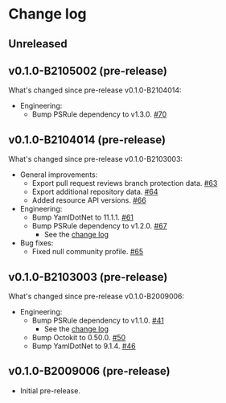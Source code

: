 # Change log

## Unreleased

## v0.1.0-B2105002 (pre-release)

What's changed since pre-release v0.1.0-B2104014:

- Engineering:
  - Bump PSRule dependency to v1.3.0. [#70](https://github.com/microsoft/PSRule.Rules.GitHub/issues/70)

## v0.1.0-B2104014 (pre-release)

What's changed since pre-release v0.1.0-B2103003:

- General improvements:
  - Export pull request reviews branch protection data. [#63](https://github.com/microsoft/PSRule.Rules.GitHub/issues/63)
  - Export additional repository data. [#64](https://github.com/microsoft/PSRule.Rules.GitHub/issues/64)
  - Added resource API versions. [#66](https://github.com/microsoft/PSRule.Rules.GitHub/issues/66)
- Engineering:
  - Bump YamlDotNet to 11.1.1. [#61](https://github.com/microsoft/PSRule.Rules.GitHub/pull/61)
  - Bump PSRule dependency to v1.2.0. [#67](https://github.com/microsoft/PSRule.Rules.GitHub/issues/67)
    - See the [change log](https://github.com/microsoft/PSRule/blob/main/docs/CHANGELOG-v1.md#v120)
- Bug fixes:
  - Fixed null community profile. [#65](https://github.com/microsoft/PSRule.Rules.GitHub/issues/65)

## v0.1.0-B2103003 (pre-release)

What's changed since pre-release v0.1.0-B2009006:

- Engineering:
  - Bump PSRule dependency to v1.1.0. [#41](https://github.com/microsoft/PSRule.Rules.GitHub/issues/41)
    - See the [change log](https://github.com/microsoft/PSRule/blob/main/docs/CHANGELOG-v1.md#v110)
  - Bump Octokit to 0.50.0. [#50](https://github.com/microsoft/PSRule.Rules.GitHub/pull/50)
  - Bump YamlDotNet to 9.1.4. [#46](https://github.com/microsoft/PSRule.Rules.GitHub/pull/46)

## v0.1.0-B2009006 (pre-release)

- Initial pre-release.
